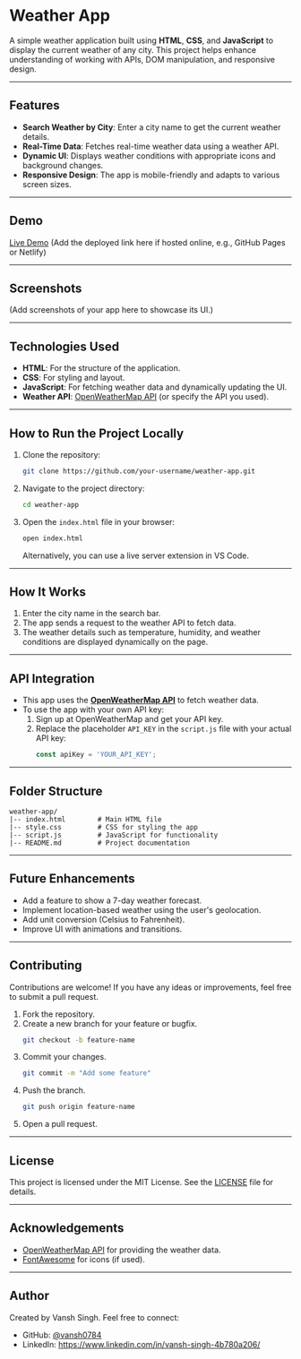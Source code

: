 # Weather App

A simple weather application built using **HTML**, **CSS**, and **JavaScript** to display the current weather of any city. This project helps enhance understanding of working with APIs, DOM manipulation, and responsive design.

---

## Features

- **Search Weather by City**: Enter a city name to get the current weather details.
- **Real-Time Data**: Fetches real-time weather data using a weather API.
- **Dynamic UI**: Displays weather conditions with appropriate icons and background changes.
- **Responsive Design**: The app is mobile-friendly and adapts to various screen sizes.

---

## Demo

[Live Demo](#) (Add the deployed link here if hosted online, e.g., GitHub Pages or Netlify)

---

## Screenshots

(Add screenshots of your app here to showcase its UI.)

---

## Technologies Used

- **HTML**: For the structure of the application.
- **CSS**: For styling and layout.
- **JavaScript**: For fetching weather data and dynamically updating the UI.
- **Weather API**: [OpenWeatherMap API](https://openweathermap.org/) (or specify the API you used).

---

## How to Run the Project Locally

1. Clone the repository:
   ```bash
   git clone https://github.com/your-username/weather-app.git
   ```

2. Navigate to the project directory:
   ```bash
   cd weather-app
   ```

3. Open the `index.html` file in your browser:
   ```bash
   open index.html
   ```
   Alternatively, you can use a live server extension in VS Code.

---

## How It Works

1. Enter the city name in the search bar.
2. The app sends a request to the weather API to fetch data.
3. The weather details such as temperature, humidity, and weather conditions are displayed dynamically on the page.

---

## API Integration

- This app uses the **[OpenWeatherMap API](https://openweathermap.org/)** to fetch weather data.
- To use the app with your own API key:
  1. Sign up at OpenWeatherMap and get your API key.
  2. Replace the placeholder `API_KEY` in the `script.js` file with your actual API key:
     ```javascript
     const apiKey = 'YOUR_API_KEY';
     ```

---

## Folder Structure

```
weather-app/
|-- index.html        # Main HTML file
|-- style.css         # CSS for styling the app
|-- script.js         # JavaScript for functionality
|-- README.md         # Project documentation
```

---

## Future Enhancements

- Add a feature to show a 7-day weather forecast.
- Implement location-based weather using the user's geolocation.
- Add unit conversion (Celsius to Fahrenheit).
- Improve UI with animations and transitions.

---

## Contributing

Contributions are welcome! If you have any ideas or improvements, feel free to submit a pull request.

1. Fork the repository.
2. Create a new branch for your feature or bugfix.
   ```bash
   git checkout -b feature-name
   ```
3. Commit your changes.
   ```bash
   git commit -m "Add some feature"
   ```
4. Push the branch.
   ```bash
   git push origin feature-name
   ```
5. Open a pull request.

---

## License

This project is licensed under the MIT License. See the [LICENSE](LICENSE) file for details.

---

## Acknowledgements

- [OpenWeatherMap API](https://openweathermap.org/) for providing the weather data.
- [FontAwesome](https://fontawesome.com/) for icons (if used).

---

## Author

Created by Vansh Singh. Feel free to connect:

- GitHub: [@vansh0784](https://github.com/vansh0784)
- LinkedIn: https://www.linkedin.com/in/vansh-singh-4b780a206/

